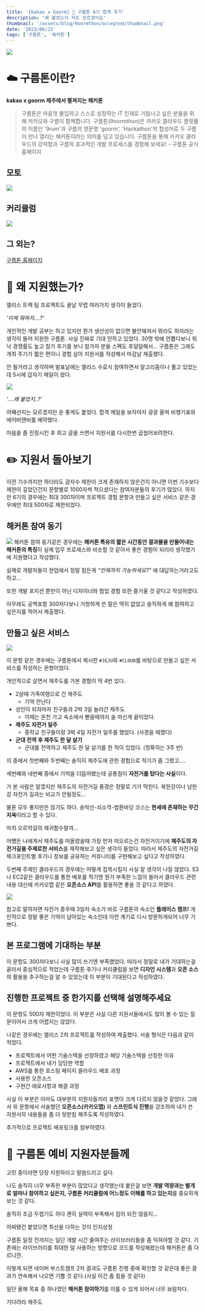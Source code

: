 ```yaml
---
title: '[Kakao x Goorm] 🍊 구름톤 6기 합격 후기'
description: '왜 붙었는지 저도 모르겠어요'
thumbnail: '/assets/blog/9oormthon/accepted/thumbnail.png'
date: '2023/06/23'
tags: ['구름톤', '해커톤']
---
```


![](/assets/blog/9oormthon/accepted/1.png)

# ☁️ 구름톤이란?

**kakao x goorm
제주에서 펼쳐지는 해커톤**

> 구름톤은 마음껏 몰입하고 스스로 성장하는 IT 인재로 거듭나고 싶은 분들을 위해 카카오와 구름이 함께합니다. 구름톤(9oormthon)은 카카오 클라우드 플랫폼의 이름인 '9rum'과 구름의 영문명 'goorm', 'Hackathon'의 합성어로 두 구름이 만나 열리는 해커톤이라는 의미를 담고 있습니다. 구름톤을 통해 카카오 클라우드의 강력함과 구름의 효과적인 개발 프로세스를 경험해 보세요! - 구름톤 공식 홈페이지

## 모토

![](/assets/blog/9oormthon/accepted/2.png)

## 커리큘럼

![](/assets/blog/9oormthon/accepted/3.png)

## 그 외는?

[구름톤 홈페이지](https://9oormthon.goorm.io/)

# 🤔 왜 지원했는가?

엘리스 트랙 팀 프로젝트도 끝날 무렵 여러가지 생각이 들었다.

_'이제 뭐하지....?'_

개인적인 개발 공부는 하고 있지만 뭔가 생산성이 없으면 불안해져서 뭐라도 하자라는 생각이 들어 지원한 구름톤.
사실 진짜로 기대 안하고 있었다. 30명 밖에 안뽑다보니 워낙 경쟁률도 높고 참가 후기를 보니 참가자 분들 스펙도 후덜덜해서...
구름톤은 그래도 개최 주기가 짧은 편이니 경험 삼아 지원서를 작성해서 마감날 제출했다.

안 될거라고 생각하며 발표날에는 엘리스 수료식 참여하면서 알고리즘이나 풀고 있었는데 5시에 갑자기 메일이 왔다.

![](/assets/blog/9oormthon/accepted/4.png)

_'....왜 붙었지..?'_

어째선지는 모르겠지만 운 좋게도 붙었다.
합격 메일을 보자마자 광광 울며 비행기표와 에어비앤비를 예약했다.

마음을 좀 진정시킨 후 회고 글을 쓰면서 지원서를 다시한번 곱씹어보려한다.

# ✏️ 지원서 돌아보기

이전 기수까지만 하더라도 글자수 제한이 크게 존재하지 않은건지 아니면 이번 기수보다 제한이 길었던건지 문항별로 1000자씩 적으셨다는 참여자분들의 후기가 많았다.
하지만 6기의 경우에는 최대 300자이며 프로젝트 경험 문항과 만들고 싶은 서비스 같은 경우에만 최대 500자로 제한되었다.

## 해커톤 참여 동기

![](/assets/blog/9oormthon/accepted/5.png)
해커톤 참여 동기같은 경우에는 **해커톤 특유의 짧은 시간동안 결과물을 만들어내는 해커톤의 특징**이 실제 업무 프로세스와 비슷할 것 같아서 좋은 경험이 되리라 생각했기에 지원했다고 작성했다.

실제로 개발자들이 현업에서 정말 힘든게 _"언제까지 가능하세요?"_ 에 대답하는거라고도 하고...

또한 개발 포지션 뿐만이 아닌 디자이너와 협업 경험 또한 즐거울 것 같다고 작성하였다.

아무래도 공백포함 300자다보니 거창하게 쓴 말은 딱히 없었고 솔직하게 왜 참여하고 싶은지를 적어서 제출했다.

## 만들고 싶은 서비스

![](/assets/blog/9oormthon/accepted/6.png)

이 문항 같은 경우에는 구름톤에서 제시한 `#JEJU`와 `#CLOUD`를 바탕으로 만들고 싶은 서비스를 작성하는 문항이었다.

개인적으로 살면서 제주도를 가본 경험이 딱 4번 있다.

- 2살때 가족여행으로 간 제주도
  - 기억 안난다
- 성인이 되자마자 친구들과 2박 3일 놀러간 제주도
  - 이때는 온천 가고 숙소에서 뻗을때까지 술 마신게 끝이었다.
- **제주도 자전거 일주**
  - 중학교 친구들이랑 3박 4일 자전거 일주를 했었다. (사경을 헤맸다)
- **군대 전역 후 제주도 한 달 살기**
  - 군대를 전역하고 제주도 한 달 살기를 한 적이 있었다. (정확히는 3주 반)

이 중에서 첫번째와 두번째는 솔직히 제주도에 관한 경험으로 적기가 좀 그랬고....

세번째와 네번째 중에서 기억을 더듬어봤는데 공통점이 **자전거를 탔다는 사실**이다.

가 본 사람은 알겠지만 제주도의 자전거길 풍경은 정말로 기가 막힌다.
북한강이나 남한강 자전거 길과는 비교가 안될정도...

물론 모두 좋지만은 않기도 하다.
송악산-쇠소깍-법환바당 코스는 **현세에 존재하는 무간지옥**이라고 할 수 있다.

마치 오르막길의 재귀함수랄까...

어쨌든 나에게서 제주도를 떠올렸을때 가장 먼저 떠오르는건 자전거이기에 **제주도의 자전거길을 주제로한 서비스**를 제작해보고 싶은 생각이 들었다.
따라서 제주도의 자전거길 체크포인트별 후기나 정보를 공유하는 커뮤니티를 구현해보고 싶다고 작성하였다.

두번째 주제인 클라우드의 경우에는 어떻게 접목시킬지 사실 잘 생각이 나질 않았다.
S3나 EC2같은 클라우드를 통한 배포를 적기엔 뭔가 부족한 느낌이 들어서 클라우드 관련 내용 대신에 카카오맵 같은 **오픈소스 API**를 활용하면 좋을 것 같다고 하였다.

![](/assets/blog/9oormthon/accepted/7.png)

참고로 말하자면 자전거 종주때 3일차 숙소가 바로 구름톤의 숙소인 **플레이스 캠프!**
개인적으로 정말 좋은 기억이 남아있는 숙소인데 이런 계기로 다시 방문하게되어 너무 기쁘다.

## 본 프로그램에 기대하는 부분

이 문항도 300자다보니 사실 많이 쓰기엔 부족했었다. 따라서 정말로 내가 기대하는걸 골라서 중심적으로 적었는데 구름톤 후기나 커리큘럼을 보면 **디자인 시스템**과 **오픈 소스**의 활용을 추구하는걸 알 수 있었는데 이 부분이 기대된다고 작성하였다.

## 진행한 프로젝트 중 한가지를 선택해 설명해주세요

이 문항도 500자 제한이었다.
이 부분은 사실 다른 지원서들에서도 많이 볼 수 있는 질문이어서 크게 어렵지는 않았다.

나같은 경우에는 엘리스 2차 프로젝트를 작성하여 제출했다.
서술 형식은 다음과 같이 적었다.

- 프로젝트에서 어떤 기술스택을 선정하였고 해당 기술스택을 선정한 이유
- 프로젝트에서 내가 담당한 역할
- AWS를 통한 호스팅 페이지 클라우드 배포 과정
- 사용한 오픈소스
- 구현간 애로사항과 해결 과정

사실 이 부분은 아마도 대부분의 지원자들끼리 포맷이 크게 다르지 않을것 같았다.
그래서 위 문항에서 서술했던 **오픈소스(카카오맵)** 와 **스프린트식 진행**을 강조하여 내가 쓴 지원서의 내용들을 좀 더 뒷받침 해주도록 작성하였다.

추가적으로 프로젝트 배포링크를 첨부하였다.

# 👏 구름톤 예비 지원자분들께

고민 중이라면 당장 지원하라고 말씀드리고 싶다.

나도 솔직히 너무 부족한 부분이 많았다고 생각했는데 붙은걸 보면 **개발 역량과는 별개로 얼마나 참여하고 싶은지, 구름톤 커리큘럼에 어느정도 이해를 하고 있는지**를 중요하게 보는 것 같다.

솔직히 조금 두렵기도 하다 괜히 실력이 부족해서 짐이 되진 않을지...

어찌됐건 붙었으면 최선을 다하는 것이 인지상정

구름톤 일정 전까지는 일단 개발 시간 줄여주는 라이브러리들을 좀 익혀야할 것 같다.
기존에는 라이브러리를 최대한 덜 사용하는 방향으로 코드를 작성해왔는데 해커톤은 좀 다르니깐.

이렇게 되면 네이버 부스트캠프 2차 결과도 구름톤 진행 중에 확인할 것 같은데 좋은 결과가 연속해서 나오면 기쁠 것 같다.(사실 이건 좀 힘들 것 같다)

일단 올해 목표 중 하나였던 **해커톤 참여하기**를 이룰 수 있게 되어서 너무 보람차다.

기다려라 제주도
